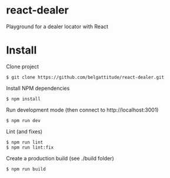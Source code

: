 # react-dealer

Playground for a dealer locator with React

# Install

Clone project

```console
$ git clone https://github.com/belgattitude/react-dealer.git 
```

Install NPM dependencies

```console
$ npm install 
```

Run development mode (then connect to http://localhost:3001)

```console
$ npm run dev
```

Lint (and fixes)

```console
$ npm run lint
$ npm run lint:fix
```


Create a production build (see ./build folder)

```console
$ npm run build
```
